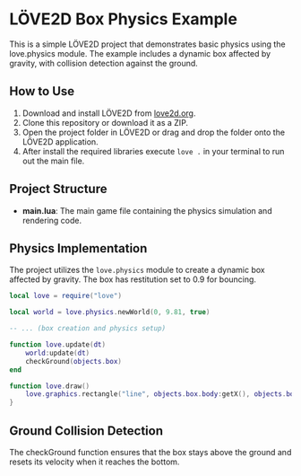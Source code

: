 # LÖVE2D Box Physics Example

This is a simple LÖVE2D project that demonstrates basic physics using the love.physics module. The example includes a dynamic box affected by gravity, with collision detection against the ground.

## How to Use

1. Download and install LÖVE2D from [love2d.org](https://love2d.org/).
2. Clone this repository or download it as a ZIP.
3. Open the project folder in LÖVE2D or drag and drop the folder onto the LÖVE2D application.
4. After install the required libraries execute `love .` in your terminal to run out the main file.

## Project Structure

- **main.lua**: The main game file containing the physics simulation and rendering code.
  
## Physics Implementation

The project utilizes the `love.physics` module to create a dynamic box affected by gravity. The box has restitution set to 0.9 for bouncing.

```lua
local love = require("love")

local world = love.physics.newWorld(0, 9.81, true)

-- ... (box creation and physics setup)

function love.update(dt)
    world:update(dt)
    checkGround(objects.box)
end

function love.draw()
    love.graphics.rectangle("line", objects.box.body:getX(), objects.box.body:getY(), objects.box.w, objects.box.h)
}
```
## Ground Collision Detection

The checkGround function ensures that the box stays above the ground and resets its velocity when it reaches the bottom.
